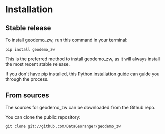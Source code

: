 # Installation

## Stable release

To install geodemo_zw, run this command in your terminal:

```
pip install geodemo_zw
```

This is the preferred method to install geodemo_zw, as it will always install the most recent stable release.

If you don't have [pip](https://pip.pypa.io) installed, this [Python installation guide](http://docs.python-guide.org/en/latest/starting/installation/) can guide you through the process.

## From sources

The sources for geodemo_zw can be downloaded from the Github repo.

You can clone the public repository:

```
git clone git://github.com/DataGeoranger/geodemo_zw
```

